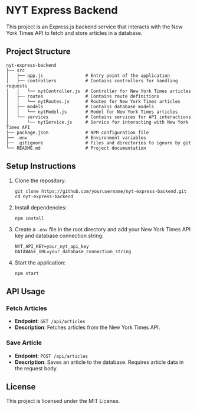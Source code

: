 # NYT Express Backend

This project is an Express.js backend service that interacts with the New York Times API to fetch and store articles in a database.

## Project Structure

```
nyt-express-backend
├── src
│   ├── app.js                # Entry point of the application
│   ├── controllers           # Contains controllers for handling requests
│   │   └── nytController.js  # Controller for New York Times articles
│   ├── routes                # Contains route definitions
│   │   └── nytRoutes.js      # Routes for New York Times articles
│   ├── models                # Contains database models
│   │   └── nytModel.js       # Model for New York Times articles
│   └── services              # Contains services for API interactions
│       └── nytService.js     # Service for interacting with New York Times API
├── package.json              # NPM configuration file
├── .env                      # Environment variables
├── .gitignore                # Files and directories to ignore by git
└── README.md                 # Project documentation
```

## Setup Instructions

1. Clone the repository:
   ```
   git clone https://github.com/yourusername/nyt-express-backend.git
   cd nyt-express-backend
   ```

2. Install dependencies:
   ```
   npm install
   ```

3. Create a `.env` file in the root directory and add your New York Times API key and database connection string:
   ```
   NYT_API_KEY=your_nyt_api_key
   DATABASE_URL=your_database_connection_string
   ```

4. Start the application:
   ```
   npm start
   ```

## API Usage

### Fetch Articles

- **Endpoint**: `GET /api/articles`
- **Description**: Fetches articles from the New York Times API.

### Save Article

- **Endpoint**: `POST /api/articles`
- **Description**: Saves an article to the database. Requires article data in the request body.

## License

This project is licensed under the MIT License.